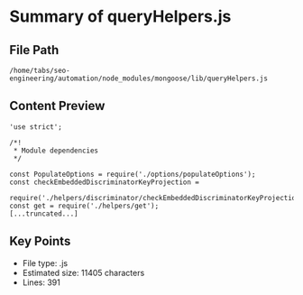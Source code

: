 # Summary of queryHelpers.js
  
## File Path
`/home/tabs/seo-engineering/automation/node_modules/mongoose/lib/queryHelpers.js`

## Content Preview
```
'use strict';

/*!
 * Module dependencies
 */

const PopulateOptions = require('./options/populateOptions');
const checkEmbeddedDiscriminatorKeyProjection =
  require('./helpers/discriminator/checkEmbeddedDiscriminatorKeyProjection');
const get = require('./helpers/get');
[...truncated...]
```

## Key Points
- File type: .js
- Estimated size: 11405 characters
- Lines: 391
